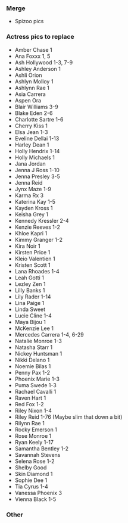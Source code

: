 ### Merge
* Spizoo pics

### Actress pics to replace
* Amber Chase 1
* Ana Foxxx 1, 5
* Ash Hollywood 1-3, 7-9
* Ashley Anderson 1
* Ashli Orion
* Ashlyn Molloy 1
* Ashlynn Rae 1
* Asia Carrera
* Aspen Ora
* Blair Williams 3-9
* Blake Eden 2-6
* Charlotte Sartre 1-6
* Cherry Kiss 1
* Elsa Jean 1-3
* Eveline Dellai 1-13
* Harley Dean 1
* Holly Hendrix 1-14
* Holly Michaels 1
* Jana Jordan
* Jenna J Ross 1-10
* Jenna Presley 3-5
* Jenna Reid
* Jynx Maze 1-9
* Karma Rx 3
* Katerina Kay 1-5
* Kayden Kross 1
* Keisha Grey 1
* Kennedy Kressler 2-4
* Kenzie Reeves 1-2
* Khloe Kapri 1
* Kimmy Granger 1-2
* Kira Noir 1
* Kirsten Price 1
* Kleio Valentien 1
* Kristen Scott 1
* Lana Rhoades 1-4
* Leah Gotti 1
* Lezley Zen 1
* Lilly Banks 1
* Lily Rader 1-14
* Lina Paige 1
* Linda Sweet
* Lucie Cline 1-4
* Maya Bijou 1
* McKenzie Lee 1
* Mercedes Carrera 1-4, 6-29
* Natalie Monroe 1-3
* Natasha Starr 1
* Nickey Huntsman 1
* Nikki Delano 1
* Noemie Bilas 1
* Penny Pax 1-2
* Phoenix Marie 1-3
* Puma Swede 1-3
* Rachael Cavalli 1
* Raven Hart 1
* Red Fox 1-2
* Riley Nixon 1-4
* Riley Reid 1-76 (Maybe slim that down a bit)
* Rilynn Rae 1
* Rocky Emerson 1
* Rose Monroe 1
* Ryan Keely 1-17
* Samantha Bentley 1-2
* Savannah Stevens
* Selena Rose 1-2
* Shelby Good
* Skin Diamond 1
* Sophie Dee 1
* Tia Cyrus 1-4
* Vanessa Phoenix 3
* Vienna Black 1-5

### Other
